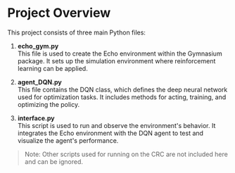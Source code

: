 # Project Overview

This project consists of three main Python files:

1. **echo_gym.py**  
   This file is used to create the Echo environment within the Gymnasium package. It sets up the simulation environment where reinforcement learning can be applied.

2. **agent_DQN.py**  
   This file contains the DQN class, which defines the deep neural network used for optimization tasks. It includes methods for acting, training, and optimizing the policy.

3. **interface.py**  
   This script is used to run and observe the environment's behavior. It integrates the Echo environment with the DQN agent to test and visualize the agent's performance.

> Note: Other scripts used for running on the CRC are not included here and can be ignored.

